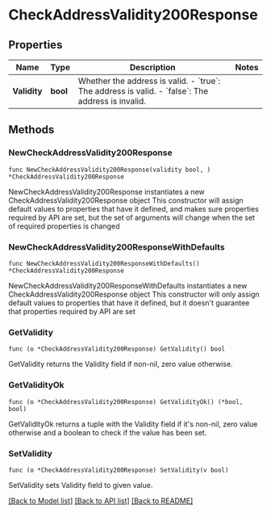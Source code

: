 # CheckAddressValidity200Response

## Properties

Name | Type | Description | Notes
------------ | ------------- | ------------- | -------------
**Validity** | **bool** | Whether the address is valid. - &#x60;true&#x60;: The address is valid. - &#x60;false&#x60;: The address is invalid.  | 

## Methods

### NewCheckAddressValidity200Response

`func NewCheckAddressValidity200Response(validity bool, ) *CheckAddressValidity200Response`

NewCheckAddressValidity200Response instantiates a new CheckAddressValidity200Response object
This constructor will assign default values to properties that have it defined,
and makes sure properties required by API are set, but the set of arguments
will change when the set of required properties is changed

### NewCheckAddressValidity200ResponseWithDefaults

`func NewCheckAddressValidity200ResponseWithDefaults() *CheckAddressValidity200Response`

NewCheckAddressValidity200ResponseWithDefaults instantiates a new CheckAddressValidity200Response object
This constructor will only assign default values to properties that have it defined,
but it doesn't guarantee that properties required by API are set

### GetValidity

`func (o *CheckAddressValidity200Response) GetValidity() bool`

GetValidity returns the Validity field if non-nil, zero value otherwise.

### GetValidityOk

`func (o *CheckAddressValidity200Response) GetValidityOk() (*bool, bool)`

GetValidityOk returns a tuple with the Validity field if it's non-nil, zero value otherwise
and a boolean to check if the value has been set.

### SetValidity

`func (o *CheckAddressValidity200Response) SetValidity(v bool)`

SetValidity sets Validity field to given value.



[[Back to Model list]](../README.md#documentation-for-models) [[Back to API list]](../README.md#documentation-for-api-endpoints) [[Back to README]](../README.md)


